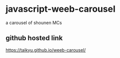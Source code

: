 # javascript-weeb-carousel
a carousel of shounen MCs
## github hosted link
https://taikyu.github.io/weeb-carousel/
